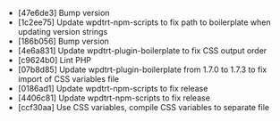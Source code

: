 * [47e6de3] Bump version
* [1c2ee75] Update wpdtrt-npm-scripts to fix path to boilerplate when updating version strings
* [186b056] Bump version
* [4e6a831] Update wpdtrt-plugin-boilerplate to fix CSS output order
* [c9624b0] Lint PHP
* [07b8d85] Update wpdtrt-plugin-boilerplate from 1.7.0 to 1.7.3 to fix import of CSS variables file
* [0186ad1] Update wpdtrt-npm-scripts to fix release
* [4406c81] Update wpdtrt-npm-scripts to fix release
* [ccf30aa] Use CSS variables, compile CSS variables to separate file
